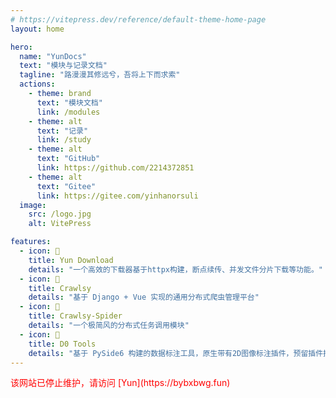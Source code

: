 ```yaml
---
# https://vitepress.dev/reference/default-theme-home-page
layout: home

hero:
  name: "YunDocs"
  text: "模块与记录文档"
  tagline: "路漫漫其修远兮，吾将上下而求索"
  actions:
    - theme: brand
      text: "模块文档"
      link: /modules
    - theme: alt
      text: "记录"
      link: /study
    - theme: alt
      text: "GitHub"
      link: https://github.com/2214372851
    - theme: alt
      text: "Gitee"
      link: https://gitee.com/yinhanorsuli
  image:
    src: /logo.jpg
    alt: VitePress

features:
  - icon: 🤩
    title: Yun Download
    details: "一个高效的下载器基于httpx构建，断点续传、并发文件分片下载等功能。"
  - icon: 🥰
    title: Crawlsy
    details: "基于 Django + Vue 实现的通用分布式爬虫管理平台"
  - icon: 🥰
    title: Crawlsy-Spider
    details: "一个极简风的分布式任务调用模块"
  - icon: 🥺
    title: D0 Tools
    details: "基于 PySide6 构建的数据标注工具，原生带有2D图像标注插件，预留插件接口简易集成。"
---
```


<div style="color: red">该网站已停止维护，请访问 [Yun](https://bybxbwg.fun)</div>
<Confetti />
